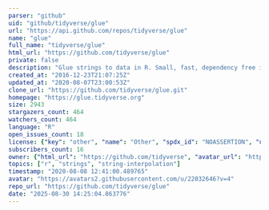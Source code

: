 ```yaml
---
parser: "github"
uid: "github/tidyverse/glue"
url: "https://api.github.com/repos/tidyverse/glue"
name: "glue"
full_name: "tidyverse/glue"
html_url: "https://github.com/tidyverse/glue"
private: false
description: "Glue strings to data in R. Small, fast, dependency free interpreted string literals."
created_at: "2016-12-23T21:07:25Z"
updated_at: "2020-08-07T23:00:53Z"
clone_url: "https://github.com/tidyverse/glue.git"
homepage: "https://glue.tidyverse.org"
size: 2943
stargazers_count: 464
watchers_count: 464
language: "R"
open_issues_count: 18
license: {"key": "other", "name": "Other", "spdx_id": "NOASSERTION", "url": null, "node_id": "MDc6TGljZW5zZTA="}
subscribers_count: 16
owner: {"html_url": "https://github.com/tidyverse", "avatar_url": "https://avatars2.githubusercontent.com/u/22032646?v=4", "login": "tidyverse", "type": "Organization"}
topics: ["r", "strings", "string-interpolation"]
timestamp: "2020-08-08 12:41:00.489765"
avatar: "https://avatars2.githubusercontent.com/u/22032646?v=4"
repo_url: "https://github.com/tidyverse/glue"
date: "2025-08-30 14:25:04.863776"
---
```


